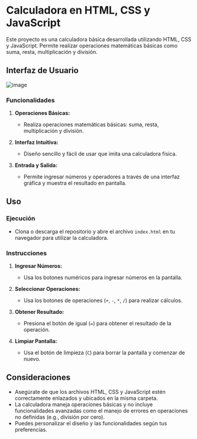 # Calculadora en HTML, CSS y JavaScript

Este proyecto es una calculadora básica desarrollada utilizando HTML, CSS y JavaScript. Permite realizar operaciones matemáticas básicas como suma, resta, multiplicación y división.

## Interfaz de Usuario

![image](https://github.com/PetusoTwo/Calculator-Base/assets/96096173/29470df6-976d-42b0-9d5f-7dcabe83ca44)

### Funcionalidades

1. **Operaciones Básicas:**
   - Realiza operaciones matemáticas básicas: suma, resta, multiplicación y división.

2. **Interfaz Intuitiva:**
   - Diseño sencillo y fácil de usar que imita una calculadora física.

3. **Entrada y Salida:**
   - Permite ingresar números y operadores a través de una interfaz gráfica y muestra el resultado en pantalla.

## Uso

### Ejecución

- Clona o descarga el repositorio y abre el archivo `index.html` en tu navegador para utilizar la calculadora.

### Instrucciones

1. **Ingresar Números:**
   - Usa los botones numéricos para ingresar números en la pantalla.

2. **Seleccionar Operaciones:**
   - Usa los botones de operaciones (`+`, `-`, `*`, `/`) para realizar cálculos.

3. **Obtener Resultado:**
   - Presiona el botón de igual (`=`) para obtener el resultado de la operación.

4. **Limpiar Pantalla:**
   - Usa el botón de limpieza (`C`) para borrar la pantalla y comenzar de nuevo.

## Consideraciones

- Asegúrate de que los archivos HTML, CSS y JavaScript estén correctamente enlazados y ubicados en la misma carpeta.
- La calculadora maneja operaciones básicas y no incluye funcionalidades avanzadas como el manejo de errores en operaciones no definidas (e.g., división por cero).
- Puedes personalizar el diseño y las funcionalidades según tus preferencias.

